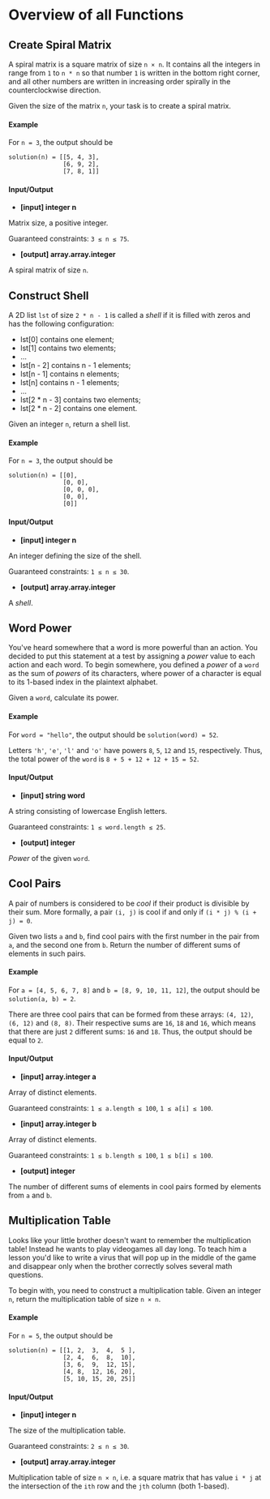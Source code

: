 # Overview of all Functions

## Create Spiral Matrix

A spiral matrix is a square matrix of size `n × n`. It contains all the integers in range from `1` to `n * n` so that number `1` is written in the bottom right corner, and all other numbers are written in increasing order spirally in the counterclockwise direction.

Given the size of the matrix `n`, your task is to create a spiral matrix.

#### Example

For `n = 3`, the output should be
```
solution(n) = [[5, 4, 3],
               [6, 9, 2],
               [7, 8, 1]]
```
#### Input/Output

* **[input] integer n**

Matrix size, a positive integer.

Guaranteed constraints:
`3 ≤ n ≤ 75`.

* **[output] array.array.integer**

A spiral matrix of size `n`.

## Construct Shell

A 2D list `lst` of size `2 * n - 1` is called a *shell* if it is filled with zeros and has the following configuration:

* lst[0] contains one element;
* lst[1] contains two elements;
* ...
* lst[n - 2] contains n - 1 elements;
* lst[n - 1] contains n elements;
* lst[n] contains n - 1 elements;
* ...
* lst[2 * n - 3] contains two elements;
* lst[2 * n - 2] contains one element.

Given an integer `n`, return a shell list.

#### Example

For `n = 3`, the output should be
```
solution(n) = [[0],
               [0, 0],
               [0, 0, 0],
               [0, 0],
               [0]]
```
#### Input/Output

* **[input] integer n**

An integer defining the size of the shell.

Guaranteed constraints:
`1 ≤ n ≤ 30`.

* **[output] array.array.integer**

A *shell*.

## Word Power

You've heard somewhere that a word is more powerful than an action. You decided to put this statement at a test by assigning a *power* value to each action and each word. To begin somewhere, you defined a *power* of a `word` as the sum of *powers* of its characters, where power of a character is equal to its 1-based index in the plaintext alphabet.

Given a `word`, calculate its power.

#### Example

For `word = "hello"`, the output should be
`solution(word) = 52`.

Letters `'h'`, `'e'`, `'l'` and `'o'` have powers `8`, `5`, `12` and `15`, respectively. Thus, the total power of the `word` is `8 + 5 + 12 + 12 + 15 = 52`.

#### Input/Output

* **[input] string word**

A string consisting of lowercase English letters.

Guaranteed constraints:
`1 ≤ word.length ≤ 25`.

* **[output] integer**

*Power* of the given `word`.

## Cool Pairs

A pair of numbers is considered to be *cool* if their product is divisible by their sum. More formally, a pair `(i, j)` is cool if and only if `(i * j) % (i + j) = 0`.

Given two lists `a` and `b`, find cool pairs with the first number in the pair from `a`, and the second one from `b`. Return the number of different sums of elements in such pairs.

#### Example

For `a = [4, 5, 6, 7, 8]` and `b = [8, 9, 10, 11, 12]`,
the output should be
`solution(a, b) = 2`.

There are three cool pairs that can be formed from these arrays: `(4, 12)`, `(6, 12)` and `(8, 8)`. Their respective sums are `16`, `18` and `16`, which means that there are just `2` different sums: `16` and `18`. Thus, the output should be equal to `2`.

#### Input/Output

* **[input] array.integer a**

Array of distinct elements.

Guaranteed constraints:
`1 ≤ a.length ≤ 100`,
`1 ≤ a[i] ≤ 100`.

* **[input] array.integer b**

Array of distinct elements.

Guaranteed constraints:
`1 ≤ b.length ≤ 100`,
`1 ≤ b[i] ≤ 100`.

* **[output] integer**

The number of different sums of elements in cool pairs formed by elements from `a` and `b`.

## Multiplication Table

Looks like your little brother doesn't want to remember the multiplication table! Instead he wants to play videogames all day long. To teach him a lesson you'd like to write a virus that will pop up in the middle of the game and disappear only when the brother correctly solves several math questions.

To begin with, you need to construct a multiplication table. Given an integer `n`, return the multiplication table of size `n × n`.

#### Example

For `n = 5`, the output should be
```
solution(n) = [[1, 2,  3,  4,  5 ], 
               [2, 4,  6,  8,  10], 
               [3, 6,  9,  12, 15], 
               [4, 8,  12, 16, 20], 
               [5, 10, 15, 20, 25]]
```

#### Input/Output

* **[input] integer n**

The size of the multiplication table.

Guaranteed constraints:
`2 ≤ n ≤ 30`.

* **[output] array.array.integer**

Multiplication table of size `n × n`, i.e. a square matrix that has value `i * j` at the intersection of the `ith` row and the `jth` column (both 1-based).